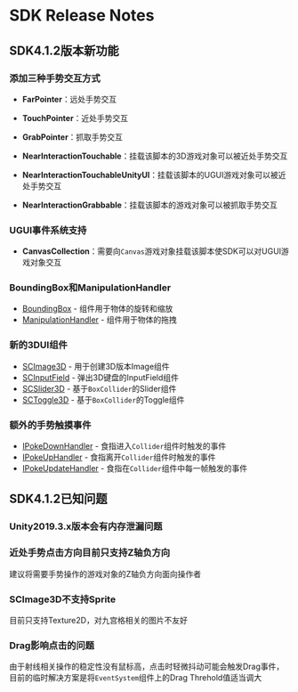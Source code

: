 # SDK Release Notes



## SDK4.1.2版本新功能



### 添加三种手势交互方式

- **FarPointer**：远处手势交互
- **TouchPointer**：近处手势交互
- **GrabPointer**：抓取手势交互


- **NearInteractionTouchable**：挂载该脚本的3D游戏对象可以被近处手势交互
- **NearInteractionTouchableUnityUI**：挂载该脚本的UGUI游戏对象可以被近处手势交互
- **NearInteractionGrabbable**：挂载该脚本的游戏对象可以被抓取手势交互



### UGUI事件系统支持

- **CanvasCollection**：需要向`Canvas`游戏对象挂载该脚本使SDK可以对UGUI游戏对象交互



### BoundingBox和ManipulationHandler

- [BoundingBox](../Modules/Module_Interaction/BoundingBox.md) - 组件用于物体的旋转和缩放
- [ManipulationHandler](../Modules/Module_Interaction/ManipulationHandler.md) - 组件用于物体的拖拽



### 新的3DUI组件

- [SCImage3D](../Modules/Module_Interaction/SCImage3D.md) - 用于创建3D版本Image组件
- [SCInputField](../Modules/Module_Interaction/SCInputField.md) - 弹出3D键盘的InputField组件
- [SCSlider3D](../Modules/Module_Interaction/SCSlider3D.md) - 基于`BoxCollider`的Slider组件
- [SCToggle3D](../Modules/Module_Interaction/SCToggle3D.md) - 基于`BoxCollider`的Toggle组件



### 额外的手势触摸事件

- [IPokeDownHandler](../Modules/Module_Interaction/HandTouch.md) - 食指进入`Collider`组件时触发的事件
- [IPokeUpHandler](../Modules/Module_Interaction/HandTouch.md) - 食指离开`Collider`组件时触发的事件
- [IPokeUpdateHandler](../Modules/Module_Interaction/HandTouch.md) - 食指在`Collider`组件中每一帧触发的事件





## SDK4.1.2已知问题



### Unity2019.3.x版本会有内存泄漏问题



### 近处手势点击方向目前只支持Z轴负方向

建议将需要手势操作的游戏对象的Z轴负方向面向操作者



### SCImage3D不支持Sprite

目前只支持Texture2D，对九宫格相关的图片不友好



### Drag影响点击的问题

由于射线相关操作的稳定性没有鼠标高，点击时轻微抖动可能会触发Drag事件，目前的临时解决方案是将`EventSystem`组件上的Drag Threhold值适当调大
